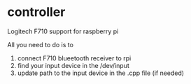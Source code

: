 controller
==========

Logitech F710 support for raspberry pi

All you need to do is to
1) connect F710 blueetooth receiver to rpi
2) find your input device in the /dev/input
3) update path to the input device in the .cpp file (if needed)